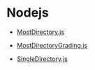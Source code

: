 
# Nodejs

- [MostDirectory.js](MostDirectory.js)

- [MostDirectoryGrading.js](MostDirectoryGrading.js)

- [SingleDirectory.js](SingleDirectory.js)

